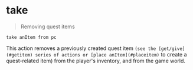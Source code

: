 # take

> Removing quest items

    take anItem from pc

This action removes a previously created quest item `(see the [get/give](#getitem) series of actions or [place anItem](#placeitem)` to create a quest-related item) from the player's inventory, and from the game world.

